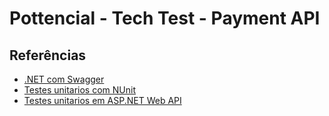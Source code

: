 # Pottencial - Tech Test - Payment API

## Referências
- [.NET com Swagger](https://docs.microsoft.com/en-us/aspnet/core/tutorials/getting-started-with-swashbuckle?view=aspnetcore-6.0&tabs=visual-studio-code)
- [Testes unitarios com NUnit](https://www.treinaweb.com.br/blog/teste-unitarios-no-c-com-o-nunit)
- [Testes unitarios em ASP.NET Web API](https://docs.microsoft.com/en-us/aspnet/web-api/overview/testing-and-debugging/unit-testing-with-aspnet-web-api)